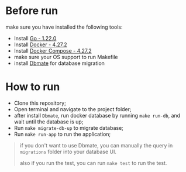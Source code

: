 # Before run
make sure you have installed the following tools:
- Install [Go - 1.22.0](https://www.python.org/downloads/)
- Install [Docker - 4.27.2](https://www.docker.com/products/docker-desktop)
- Install [Docker Compose - 4.27.2](https://docs.docker.com/compose/install/)
- make sure your OS support to run Makefile
- install [Dbmate](https://github.com/amacneil/dbmate) for database migration

# How to run
- Clone this repository;
- Open terminal and navigate to the project folder;
- after install `Dbmate`, run docker database by running `make run-db`, and wait until the database is up;
- Run `make migrate-db-up` to migrate database;
- Run `make run-app` to run the application;

> if you don't want to use Dbmate, you can manually the query in `migrations` folder into your database UI.
>
> also if you run the test, you can run `make test` to run the test.
